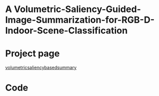 # A Volumetric-Saliency-Guided-Image-Summarization-for-RGB-D-Indoor-Scene-Classification


# Project page
[volumetricsaliencybasedsummary](https://sites.google.com/iitj.ac.in/volumetricsaliencybasedsummary?usp=sharing)

# Code


